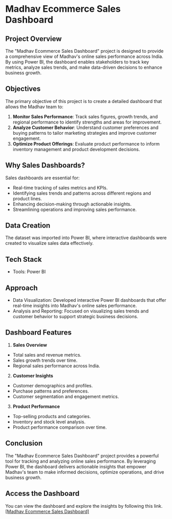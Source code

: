 # Madhav Ecommerce Sales Dashboard

## Project Overview
The "Madhav Ecommerce Sales Dashboard" project is designed to provide a comprehensive view of Madhav's online sales performance across India. By using Power BI, the dashboard enables stakeholders to track key metrics, analyze sales trends, and make data-driven decisions to enhance business growth.

## Objectives
The primary objective of this project is to create a detailed dashboard that allows the Madhav team to:
1. **Monitor Sales Performance**: Track sales figures, growth trends, and regional performance to identify strengths and areas for improvement.
2. **Analyze Customer Behavior**: Understand customer preferences and buying patterns to tailor marketing strategies and improve customer engagement.
3. **Optimize Product Offerings**: Evaluate product performance to inform inventory management and product development decisions.

## Why Sales Dashboards?
Sales dashboards are essential for:
- Real-time tracking of sales metrics and KPIs.
- Identifying sales trends and patterns across different regions and product lines.
- Enhancing decision-making through actionable insights.
- Streamlining operations and improving sales performance.

## Data Creation
The dataset was imported into Power BI, where interactive dashboards were created to visualize sales data effectively.

## Tech Stack
- Tools: Power BI

## Approach
- Data Visualization: Developed interactive Power BI dashboards that offer real-time insights into Madhav's online sales performance.
- Analysis and Reporting: Focused on visualizing sales trends and customer behavior to support strategic business decisions.

## Dashboard Features
1. **Sales Overview**

- Total sales and revenue metrics.
- Sales growth trends over time.
- Regional sales performance across India.

2. **Customer Insights**

- Customer demographics and profiles.
- Purchase patterns and preferences.
- Customer segmentation and engagement metrics.

3. **Product Performance**

- Top-selling products and categories.
- Inventory and stock level analysis.
- Product performance comparison over time.

## Conclusion
The "Madhav Ecommerce Sales Dashboard" project provides a powerful tool for tracking and analyzing online sales performance. By leveraging Power BI, the dashboard delivers actionable insights that empower Madhav's team to make informed decisions, optimize operations, and drive business growth.

## Access the Dashboard
You can view the dashboard and explore the insights by following this link.
[[Madhav Ecommerce Sales Dashboard]](https://app.powerbi.com/groups/me/reports/27701e61-f0d3-47b2-a91b-55ed483db945/727e520ff6a9ffc8092c?experience=power-bi)
